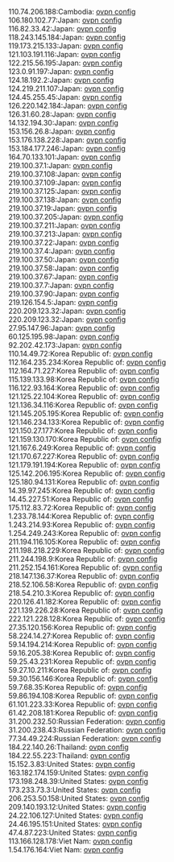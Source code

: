 110.74.206.188:Cambodia: [ovpn config](vpn/110_74_206_188.ovpn)  
106.180.102.77:Japan: [ovpn config](vpn/106_180_102_77.ovpn)  
116.82.33.42:Japan: [ovpn config](vpn/116_82_33_42.ovpn)  
118.243.145.184:Japan: [ovpn config](vpn/118_243_145_184.ovpn)  
119.173.215.133:Japan: [ovpn config](vpn/119_173_215_133.ovpn)  
121.103.191.116:Japan: [ovpn config](vpn/121_103_191_116.ovpn)  
122.215.56.195:Japan: [ovpn config](vpn/122_215_56_195.ovpn)  
123.0.91.197:Japan: [ovpn config](vpn/123_0_91_197.ovpn)  
124.18.192.2:Japan: [ovpn config](vpn/124_18_192_2.ovpn)  
124.219.211.107:Japan: [ovpn config](vpn/124_219_211_107.ovpn)  
124.45.255.45:Japan: [ovpn config](vpn/124_45_255_45.ovpn)  
126.220.142.184:Japan: [ovpn config](vpn/126_220_142_184.ovpn)  
126.31.60.28:Japan: [ovpn config](vpn/126_31_60_28.ovpn)  
14.132.194.30:Japan: [ovpn config](vpn/14_132_194_30.ovpn)  
153.156.26.8:Japan: [ovpn config](vpn/153_156_26_8.ovpn)  
153.176.138.228:Japan: [ovpn config](vpn/153_176_138_228.ovpn)  
153.184.177.246:Japan: [ovpn config](vpn/153_184_177_246.ovpn)  
164.70.133.101:Japan: [ovpn config](vpn/164_70_133_101.ovpn)  
219.100.37.1:Japan: [ovpn config](vpn/219_100_37_1.ovpn)  
219.100.37.108:Japan: [ovpn config](vpn/219_100_37_108.ovpn)  
219.100.37.109:Japan: [ovpn config](vpn/219_100_37_109.ovpn)  
219.100.37.125:Japan: [ovpn config](vpn/219_100_37_125.ovpn)  
219.100.37.138:Japan: [ovpn config](vpn/219_100_37_138.ovpn)  
219.100.37.19:Japan: [ovpn config](vpn/219_100_37_19.ovpn)  
219.100.37.205:Japan: [ovpn config](vpn/219_100_37_205.ovpn)  
219.100.37.211:Japan: [ovpn config](vpn/219_100_37_211.ovpn)  
219.100.37.213:Japan: [ovpn config](vpn/219_100_37_213.ovpn)  
219.100.37.22:Japan: [ovpn config](vpn/219_100_37_22.ovpn)  
219.100.37.4:Japan: [ovpn config](vpn/219_100_37_4.ovpn)  
219.100.37.50:Japan: [ovpn config](vpn/219_100_37_50.ovpn)  
219.100.37.58:Japan: [ovpn config](vpn/219_100_37_58.ovpn)  
219.100.37.67:Japan: [ovpn config](vpn/219_100_37_67.ovpn)  
219.100.37.7:Japan: [ovpn config](vpn/219_100_37_7.ovpn)  
219.100.37.90:Japan: [ovpn config](vpn/219_100_37_90.ovpn)  
219.126.154.5:Japan: [ovpn config](vpn/219_126_154_5.ovpn)  
220.209.123.32:Japan: [ovpn config](vpn/220_209_123_32.ovpn)  
220.209.123.32:Japan: [ovpn config](vpn/220_209_123_32.ovpn)  
27.95.147.96:Japan: [ovpn config](vpn/27_95_147_96.ovpn)  
60.125.195.98:Japan: [ovpn config](vpn/60_125_195_98.ovpn)  
92.202.42.173:Japan: [ovpn config](vpn/92_202_42_173.ovpn)  
110.14.49.72:Korea Republic of: [ovpn config](vpn/110_14_49_72.ovpn)  
112.164.235.234:Korea Republic of: [ovpn config](vpn/112_164_235_234.ovpn)  
112.164.71.227:Korea Republic of: [ovpn config](vpn/112_164_71_227.ovpn)  
115.139.133.98:Korea Republic of: [ovpn config](vpn/115_139_133_98.ovpn)  
116.122.93.164:Korea Republic of: [ovpn config](vpn/116_122_93_164.ovpn)  
121.125.22.104:Korea Republic of: [ovpn config](vpn/121_125_22_104.ovpn)  
121.136.34.116:Korea Republic of: [ovpn config](vpn/121_136_34_116.ovpn)  
121.145.205.195:Korea Republic of: [ovpn config](vpn/121_145_205_195.ovpn)  
121.146.234.133:Korea Republic of: [ovpn config](vpn/121_146_234_133.ovpn)  
121.150.27.177:Korea Republic of: [ovpn config](vpn/121_150_27_177.ovpn)  
121.159.130.170:Korea Republic of: [ovpn config](vpn/121_159_130_170.ovpn)  
121.167.6.249:Korea Republic of: [ovpn config](vpn/121_167_6_249.ovpn)  
121.170.67.227:Korea Republic of: [ovpn config](vpn/121_170_67_227.ovpn)  
121.179.191.194:Korea Republic of: [ovpn config](vpn/121_179_191_194.ovpn)  
125.142.206.195:Korea Republic of: [ovpn config](vpn/125_142_206_195.ovpn)  
125.180.94.131:Korea Republic of: [ovpn config](vpn/125_180_94_131.ovpn)  
14.39.97.245:Korea Republic of: [ovpn config](vpn/14_39_97_245.ovpn)  
14.45.227.51:Korea Republic of: [ovpn config](vpn/14_45_227_51.ovpn)  
175.112.83.72:Korea Republic of: [ovpn config](vpn/175_112_83_72.ovpn)  
1.233.78.144:Korea Republic of: [ovpn config](vpn/1_233_78_144.ovpn)  
1.243.214.93:Korea Republic of: [ovpn config](vpn/1_243_214_93.ovpn)  
1.254.249.243:Korea Republic of: [ovpn config](vpn/1_254_249_243.ovpn)  
211.194.116.105:Korea Republic of: [ovpn config](vpn/211_194_116_105.ovpn)  
211.198.218.229:Korea Republic of: [ovpn config](vpn/211_198_218_229.ovpn)  
211.244.198.9:Korea Republic of: [ovpn config](vpn/211_244_198_9.ovpn)  
211.252.154.161:Korea Republic of: [ovpn config](vpn/211_252_154_161.ovpn)  
218.147.136.37:Korea Republic of: [ovpn config](vpn/218_147_136_37.ovpn)  
218.52.106.58:Korea Republic of: [ovpn config](vpn/218_52_106_58.ovpn)  
218.54.210.3:Korea Republic of: [ovpn config](vpn/218_54_210_3.ovpn)  
220.126.41.182:Korea Republic of: [ovpn config](vpn/220_126_41_182.ovpn)  
221.139.226.28:Korea Republic of: [ovpn config](vpn/221_139_226_28.ovpn)  
222.121.228.128:Korea Republic of: [ovpn config](vpn/222_121_228_128.ovpn)  
27.35.120.156:Korea Republic of: [ovpn config](vpn/27_35_120_156.ovpn)  
58.224.14.27:Korea Republic of: [ovpn config](vpn/58_224_14_27.ovpn)  
59.14.194.214:Korea Republic of: [ovpn config](vpn/59_14_194_214.ovpn)  
59.16.205.38:Korea Republic of: [ovpn config](vpn/59_16_205_38.ovpn)  
59.25.43.231:Korea Republic of: [ovpn config](vpn/59_25_43_231.ovpn)  
59.27.10.211:Korea Republic of: [ovpn config](vpn/59_27_10_211.ovpn)  
59.30.156.146:Korea Republic of: [ovpn config](vpn/59_30_156_146.ovpn)  
59.7.68.35:Korea Republic of: [ovpn config](vpn/59_7_68_35.ovpn)  
59.86.194.108:Korea Republic of: [ovpn config](vpn/59_86_194_108.ovpn)  
61.101.223.33:Korea Republic of: [ovpn config](vpn/61_101_223_33.ovpn)  
61.42.208.181:Korea Republic of: [ovpn config](vpn/61_42_208_181.ovpn)  
31.200.232.50:Russian Federation: [ovpn config](vpn/31_200_232_50.ovpn)  
31.200.238.43:Russian Federation: [ovpn config](vpn/31_200_238_43.ovpn)  
77.34.49.224:Russian Federation: [ovpn config](vpn/77_34_49_224.ovpn)  
184.22.140.26:Thailand: [ovpn config](vpn/184_22_140_26.ovpn)  
184.22.55.223:Thailand: [ovpn config](vpn/184_22_55_223.ovpn)  
15.152.3.83:United States: [ovpn config](vpn/15_152_3_83.ovpn)  
163.182.174.159:United States: [ovpn config](vpn/163_182_174_159.ovpn)  
173.198.248.39:United States: [ovpn config](vpn/173_198_248_39.ovpn)  
173.233.73.3:United States: [ovpn config](vpn/173_233_73_3.ovpn)  
206.253.50.158:United States: [ovpn config](vpn/206_253_50_158.ovpn)  
209.140.193.12:United States: [ovpn config](vpn/209_140_193_12.ovpn)  
24.22.106.127:United States: [ovpn config](vpn/24_22_106_127.ovpn)  
24.46.195.151:United States: [ovpn config](vpn/24_46_195_151.ovpn)  
47.4.87.223:United States: [ovpn config](vpn/47_4_87_223.ovpn)  
113.166.128.178:Viet Nam: [ovpn config](vpn/113_166_128_178.ovpn)  
1.54.176.164:Viet Nam: [ovpn config](vpn/1_54_176_164.ovpn)  
